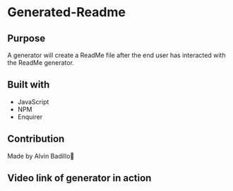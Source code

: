 # Generated-Readme

## Purpose
A generator will create a ReadMe file after the end user has interacted with the ReadMe generator. 

## Built with
* JavaScript
* NPM
* Enquirer

## Contribution 
Made by Alvin Badillo🙉

## Video link of generator in action

